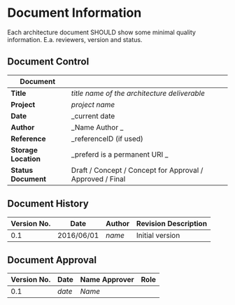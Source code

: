 # Document Information

Each architecture document SHOULD show some minimal quality information.
E.a. reviewers, version and status.



## Document Control

 Document |  |
-----------|----------------------------------------------| 
**Title** 	| _title name of the architecture deliverable_ 
**Project** 	| _project name_ 
**Date** | 	_current date 
**Author** | _Name Author _ 
**Reference** | _referenceID (if used) 
**Storage Location** | _preferd is a permanent URI _ 
**Status Document** | 	Draft / Concept / Concept for Approval / Approved / Final 


## Document History

Version No. | 	Date 	| Author 	| Revision Description
------------|--------------|-----------|---------------------
 0.1 	|     2016/06/01 | 	_name_ |  	Initial version 


## Document Approval



**Version No.** |  Date  | Name Approver | 	Role 
-------------|--------|---------------|------------
0.1 | _date_  | _Name_  | 	 


  	  	  	 